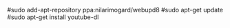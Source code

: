 #sudo add-apt-repository ppa:nilarimogard/webupd8
#sudo apt-get update
#sudo apt-get install youtube-dl
